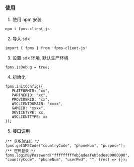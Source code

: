 ### 使用
1. 使用 npm 安装
```
npm i fpms-client-js
```
2. 导入 sdk
```
import { fpms } from 'fpms-client-js'
```
3. 设置 sdk 环境, 默认生产环境
```
fpms.isDebug = true;
```
4. 初始化
```
fpms.initConfig({
   PLATFORMID: "xx",
   PARTNERID: "xx",
   PROVIDERID: "xx",
   WSCLIENTDOMAIN: "xxxx",
   GAMEID: "xxxx",
   DEVICETYPE: xx,
   WSCLIENTTYPE: xx
});
```

5. 接口调用
```
/** 获取验证码 */
fpms.getSMSCode("countryCode", "phoneNum", "purpose");
/** 密码登录 */
fpms.loginByPassword("fffffffffeb5adeafeb5adea00000000", "countryCode", "phoneNum", "userPwd", "", (res) => {});
```
